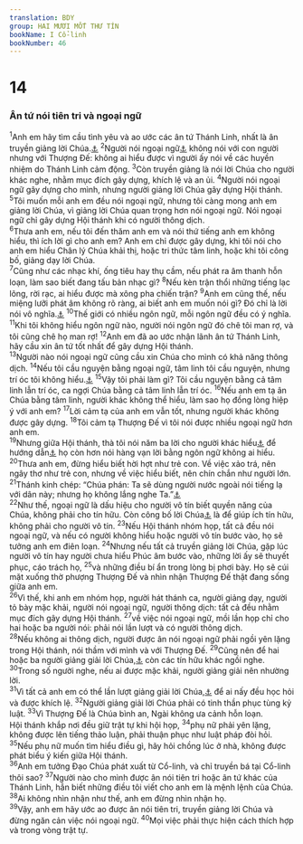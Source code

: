 ```yaml
---
translation: BDY
group: HAI MƯƠI MỐT THƯ TÍN
bookName: I Cổ-linh 
bookNumber: 46
---
```


<div class="title"><h1>14</h1><h3>Ân tứ nói tiên tri và ngoại ngữ</h3></div>
<span class="verse 1co_14_1"><sup>1</sup>Anh em hãy tìm cầu tình yêu và ao ước các ân tứ Thánh Linh, nhất là ân truyền giảng lời Chúa.<a href="#" data-toggle="tooltip" data-placement="bottom" title="Nt nói tiên tri">⚓</a> </span>
<span class="verse 1co_14_2"><sup>2</sup>Người nói ngoại ngữ<a href="#" data-toggle="tooltip" data-placement="bottom" title="Ngoại ngữ có thể là một sinh ngữ như ở Công vụ 2:4 và hoặc một thứ ngôn ngữ chưa có một dân tộc nào nói">⚓</a> không nói với con người nhưng với Thượng Đế: không ai hiểu được vì người ấy nói về các huyền nhiệm do Thánh Linh cảm động. </span>
<span class="verse 1co_14_3"><sup>3</sup>Còn truyền giảng là nói lời Chúa cho người khác nghe, nhằm mục đích gây dựng, khích lệ và an ủi. </span>
<span class="verse 1co_14_4"><sup>4</sup>Người nói ngoại ngữ gây dựng cho mình, nhưng người giảng lời Chúa gây dựng Hội thánh.<br/></span>
<span class="verse 1co_14_5"><sup>5</sup>Tôi muốn mỗi anh em đều nói ngoại ngữ, nhưng tôi càng mong anh em giảng lời Chúa, vì giảng lời Chúa quan trọng hơn nói ngoại ngữ. Nói ngoại ngữ chỉ gây dựng Hội thánh khi có người thông dịch.<br/></span>
<span class="verse 1co_14_6"><sup>6</sup>Thưa anh em, nếu tôi đến thăm anh em và nói thứ tiếng anh em không hiểu, thì ích lời gì cho anh em? Anh em chỉ được gây dựng, khi tôi nói cho anh em hiểu Chân lý Chúa khải thị, hoặc tri thức tâm linh, hoặc khi tôi công bố, giảng dạy lời Chúa.<br/></span>
<span class="verse 1co_14_7"><sup>7</sup>Cũng như các nhạc khí, ống tiêu hay thụ cầm, nếu phát ra âm thanh hỗn loạn, làm sao biết đang tấu bản nhạc gì? </span>
<span class="verse 1co_14_8"><sup>8</sup>Nếu kèn trận thổi những tiếng lạc lõng, rời rạc, ai hiểu được mà xông pha chiến trận? </span>
<span class="verse 1co_14_9"><sup>9</sup>Anh em cũng thế, nếu miệng lưỡi phát âm không rõ ràng, ai biết anh em muốn nói gì? Đó chỉ là lời nói vô nghĩa.<a href="#" data-toggle="tooltip" data-placement="bottom" title="Nt nổi vào không khí">⚓</a> </span>
<span class="verse 1co_14_10"><sup>10</sup>Thế giới có nhiều ngôn ngữ, mỗi ngôn ngữ đều có ý nghĩa.</span>
<span class="verse 1co_14_11"><sup>11</sup>Khi tôi không hiểu ngôn ngữ nào, người nói ngôn ngữ đó chê tôi man rợ, và tôi cũng chê họ man rợ! </span>
<span class="verse 1co_14_12"><sup>12</sup>Anh em đã ao ước nhận lãnh ân tứ Thánh Linh, hãy cầu xin ân tứ tốt nhất để gây dựng Hội thánh.<br/></span>
<span class="verse 1co_14_13"><sup>13</sup>Người nào nói ngoại ngữ cũng cầu xin Chúa cho mình có khả năng thông dịch. </span>
<span class="verse 1co_14_14"><sup>14</sup>Nếu tôi cầu nguyện bằng ngoại ngữ, tâm linh tôi cầu nguyện, nhưng trí óc tôi không hiểu.<a href="#" data-toggle="tooltip" data-placement="bottom" title="Nt không kết quả">⚓</a> </span>
<span class="verse 1co_14_15"><sup>15</sup>Vậy tôi phải làm gì? Tôi cầu nguyện bằng cả tâm linh lẫn trí óc, ca ngợi Chúa bằng cả tâm linh lẫn trí óc. </span>
<span class="verse 1co_14_16"><sup>16</sup>Nếu anh em tạ ân Chúa bằng tâm linh, người khác không thể hiểu, làm sao họ đồng lòng hiệp ý với anh em? </span>
<span class="verse 1co_14_17"><sup>17</sup>Lời cảm tạ của anh em vẫn tốt, nhưng người khác không được gây dựng.</span>
<span class="verse 1co_14_18"><sup>18</sup>Tôi cảm tạ Thượng Đế vì tôi nói được nhiều ngoại ngữ hơn anh em.<br/></span>
<span class="verse 1co_14_19"><sup>19</sup>Nhưng giữa Hội thánh, thà tôi nói năm ba lời cho người khác hiểu<a href="#" data-toggle="tooltip" data-placement="bottom" title="Nt theo trí óc">⚓</a> để hướng dẫn<a href="#" data-toggle="tooltip" data-placement="bottom" title="Nt dạy dỗ">⚓</a> họ còn hơn nói hàng vạn lời bằng ngôn ngữ không ai hiểu. </span>
<span class="verse 1co_14_20"><sup>20</sup>Thưa anh em, đừng hiểu biết hời hợt như trẻ con. Về việc xảo trá, nên ngây thơ như trẻ con, nhưng về việc hiểu biết, nên chín chắn như người lớn. </span>
<span class="verse 1co_14_21"><sup>21</sup>Thánh kinh chép: “Chúa phán: Ta sẽ dùng người nước ngoài nói tiếng lạ với dân này; nhưng họ không lắng nghe Ta.”<a href="#" data-toggle="tooltip" data-placement="bottom" title="Ê-sa 28:11,12">⚓</a><br/></span>
<span class="verse 1co_14_22"><sup>22</sup>Như thế, ngoại ngữ là dấu hiệu cho người vô tín biết quyền năng của Chúa, không phải cho tín hữu. Còn công bố lời Chúa<a href="#" data-toggle="tooltip" data-placement="bottom" title="Nt lời tiên tri">⚓</a> là để giúp ích tín hữu, không phải cho người vô tín. </span>
<span class="verse 1co_14_23"><sup>23</sup>Nếu Hội thánh nhóm họp, tất cả đều nói ngoại ngữ, và nếu có người không hiểu hoặc người vô tín bước vào, họ sẽ tưởng anh em điên loạn. </span>
<span class="verse 1co_14_24"><sup>24</sup>Nhưng nếu tất cả truyền giảng lời Chúa, gặp lúc người vô tín hay người chưa hiểu Phúc âm bước vào, những lời ấy sẽ thuyết phục, cáo trách họ, </span>
<span class="verse 1co_14_25"><sup>25</sup>và những điều bí ẩn trong lòng bị phơi bày. Họ sẽ cúi mặt xuống thờ phượng Thượng Đế và nhìn nhận Thượng Đế thật đang sống giữa anh em.<br/></span>
<span class="verse 1co_14_26"><sup>26</sup>Vì thế, khi anh em nhóm họp, người hát thánh ca, người giảng dạy, người tỏ bày mặc khải, người nói ngoại ngữ, người thông dịch: tất cả đều nhằm mục đích gây dựng Hội thánh. </span>
<span class="verse 1co_14_27"><sup>27</sup>về việc nói ngoại ngữ, mồi lần họp chỉ cho hai hoặc ba người nói: phải nói lần lượt và có người thông dịch.<br/></span>
<span class="verse 1co_14_28"><sup>28</sup>Nếu không ai thông dịch, người được ân nói ngoại ngữ phải ngồi yên lặng trong Hội thánh, nói thầm với mình và với Thượng Đế. </span>
<span class="verse 1co_14_29"><sup>29</sup>Cũng nên để hai hoặc ba người giảng giải lời Chúa,<a href="#" data-toggle="tooltip" data-placement="bottom" title="Nt nói tiên tri">⚓</a> còn các tín hữu khác ngồi nghe. </span>
<span class="verse 1co_14_30"><sup>30</sup>Trong số người nghe, nếu ai được mặc khải, người giảng giải nên nhường lời.<br/></span>
<span class="verse 1co_14_31"><sup>31</sup>Vì tất cả anh em có thể lần lượt giảng giải lời Chúa,<a href="#" data-toggle="tooltip" data-placement="bottom" title="Nt nói tiên tri">⚓</a> để ai nấy đều học hỏi và được khích lệ. </span>
<span class="verse 1co_14_32"><sup>32</sup>Người giảng giải lời Chúa phải có tinh thần phục tùng kỷ luật. </span>
<span class="verse 1co_14_33"><sup>33</sup>Vì Thượng Đế là Chúa bình an, Ngài không ưa cảnh hỗn loạn.<br/> Hội thánh khắp nơi đều giữ trật tự khi hội họp, </span>
<span class="verse 1co_14_34"><sup>34</sup>phụ nữ phải yên lặng, không được lên tiếng thảo luận, phải thuận phục như luật pháp đòi hỏi. </span>
<span class="verse 1co_14_35"><sup>35</sup>Nếu phụ nữ muốn tìm hiểu điều gì, hãy hỏi chồng lúc ở nhà, không được phát biểu ý kiến giữa Hội thánh.<br/></span>
<span class="verse 1co_14_36"><sup>36</sup>Anh em tưởng Đạo Chúa phát xuất từ Cổ-linh, và chỉ truyền bá tại Cổ-linh thôi sao? </span>
<span class="verse 1co_14_37"><sup>37</sup>Người nào cho mình được ân nói tiên tri hoặc ân tứ khác của Thánh Linh, hẳn biết những điều tôi viết cho anh em là mệnh lệnh của Chúa. </span>
<span class="verse 1co_14_38"><sup>38</sup>Ai không nhìn nhận như thế, anh em đừng nhìn nhận họ.<br/></span>
<span class="verse 1co_14_39"><sup>39</sup>Vậy, anh em hãy ước ao được ân nói tiên tri, truyền giảng lời Chúa và đừng ngăn cản việc nói ngoại ngữ. </span>
<span class="verse 1co_14_40"><sup>40</sup>Mọi việc phải thực hiện cách thích hợp và trong vòng trật tự.<br/></span>
